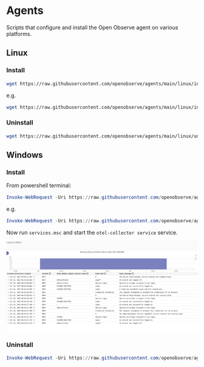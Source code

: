 # Agents

Scripts that configure and install the Open Observe agent on various platforms.

## Linux

### Install

```bash
wget https://raw.githubusercontent.com/openobserve/agents/main/linux/install.sh && chmod +x install.sh && sudo ./install.sh {URL} {authorization_token}
```

e.g.

```bash
wget https://raw.githubusercontent.com/openobserve/agents/main/linux/install.sh && chmod +x install.sh && sudo ./install.sh https://api.openobserve.com/api/your_org/ cm9vdEBleGFtcGxlLmNvbTpDb21wbGV4cGFzcyMxMjM=
```

### Uninstall

```bash
wget https://raw.githubusercontent.com/openobserve/agents/main/linux/uninstall.sh && chmod +x uninstall.sh && sudo ./uninstall.sh
```

## Windows

### Install

From powershell terminal:

```powershell
Invoke-WebRequest -Uri https://raw.githubusercontent.com/openobserve/agents/main/windows/install.ps1 -OutFile install.ps1 ; .\install.ps1 -URL <URL> -AUTH_KEY <Authorization_Key>
```

e.g.

```powershell
Invoke-WebRequest -Uri https://raw.githubusercontent.com/openobserve/agents/main/windows/install.ps1 -OutFile install.ps1 ; .\install.ps1 -URL http://localhost:5080/api/default -AUTH_KEY cm9vdEBowWjJSanhscWtSbVB5S0VE
```

Now run `services.msc` and start the `otel-collector service` service.

![Windows logs](screenshots/windows_logs.png)

### Uninstall

```powershell
Invoke-WebRequest -Uri https://raw.githubusercontent.com/openobserve/agents/main/windows/uninstall.ps1 -OutFile uninstall.ps1 ; .\uninstall.ps1
```

